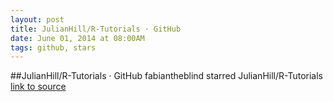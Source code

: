 ```yaml
---
layout: post
title: JulianHill/R-Tutorials · GitHub
date: June 01, 2014 at 08:00AM
tags: github, stars
---
```

##JulianHill/R-Tutorials · GitHub
fabiantheblind starred JulianHill/R-Tutorials
[link to source](http://ift.tt/1og8BJB) 
